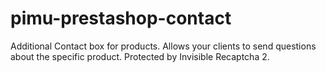 # pimu-prestashop-contact
Additional Contact box for products. Allows your clients to send questions about the specific product. Protected by Invisible Recaptcha 2.
